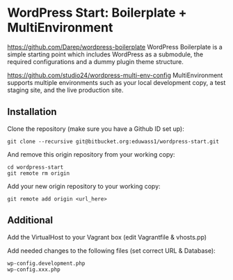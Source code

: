 WordPress Start:  Boilerplate + MultiEnvironment
=====================

https://github.com/Darep/wordpress-boilerplate
WordPress Boilerplate is a simple starting point which includes WordPress as a submodule, the required configurations and a dummy plugin theme structure.


https://github.com/studio24/wordpress-multi-env-config
MultiEnvironment supports multiple environments such as your local development copy, a test staging site, and the live production site.

## Installation

Clone the repository (make sure you have a Github ID set up):

    git clone --recursive git@bitbucket.org:eduwass1/wordpress-start.git

And remove this origin repository from your working copy:

    cd wordpress-start
    git remote rm origin

Add your new origin repository to your working copy:

    git remote add origin <url_here>

## Additional

Add the VirtualHost to your Vagrant box (edit Vagrantfile & vhosts.pp)

Add needed changes to the following files (set correct URL & Database):
	
	wp-config.development.php
	wp-config.xxx.php
